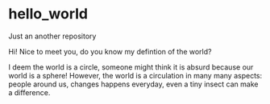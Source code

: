 # hello_world
Just an another repository

Hi! Nice to meet you, do you know my defintion of the world?

I deem the world is a circle, someone might think it is absurd because our 
world is a sphere! However, the world is a circulation in many many aspects:
people around us, changes happens everyday, even a tiny insect can make a difference.
